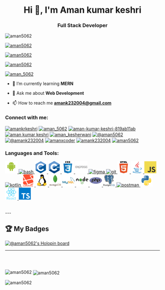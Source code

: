<h1 align="center">Hi 👋, I'm Aman kumar keshri</h1>
<h3 align="center">Full Stack Developer</h3>

<p align="left"> <img src="https://komarev.com/ghpvc/?username=aman5062&label=Profile%20views&color=0e75b6&style=flat" alt="aman5062" /> </p>

<p align="left"> <a href="https://github-profile-trophy.vercel.app/?username=aman5062"><img src="https://github-profile-trophy.vercel.app/?username=aman5062" alt="aman5062" /></a> </p>
<p align="left"> <a href="https://leetcode-badge-showcase.vercel.app/api?username=aman5062&theme=dracula"><img src="https://leetcode-badge-showcase.vercel.app/api?username=aman5062&theme=dracula" alt="aman5062" /></a> </p>

<p align="left"> <a href="https://leetcode.card.workers.dev/aman5062?theme=dark&font=baloo&extension=null"><img src="[https://leetcode-badge-showcase.vercel.app/api?username=aman5062&theme=dracula](https://leetcode.card.workers.dev/aman5062?theme=dark&font=baloo&extension=null)" alt="aman5062" /></a> </p>


<p align="left"> <a href="https://twitter.com/aman_5062" target="blank"><img src="https://img.shields.io/twitter/follow/aman_5062?logo=twitter&style=for-the-badge" alt="aman_5062" /></a> </p>


- 🌱 I’m currently learning **MERN**

- 💬 Ask me about **Web Development**

- 📫 How to reach me **amank232004@gmail.com**

<h3 align="left">Connect with me:</h3>
<p align="left">
<a href="https://dev.to/amankrkeshri" target="blank"><img align="center" src="https://raw.githubusercontent.com/rahuldkjain/github-profile-readme-generator/master/src/images/icons/Social/devto.svg" alt="amankrkeshri" height="30" width="40" /></a>
<a href="https://twitter.com/aman_5062" target="blank"><img align="center" src="https://raw.githubusercontent.com/rahuldkjain/github-profile-readme-generator/master/src/images/icons/Social/twitter.svg" alt="aman_5062" height="30" width="40" /></a>
<a href="https://linkedin.com/in/aman-kumar-keshri-819ab11ab" target="blank"><img align="center" src="https://raw.githubusercontent.com/rahuldkjain/github-profile-readme-generator/master/src/images/icons/Social/linked-in-alt.svg" alt="aman-kumar-keshri-819ab11ab" height="30" width="40" /></a>
<a href="https://www.facebook.com/profile.php?id=100019668400184" target="blank"><img align="center" src="https://raw.githubusercontent.com/rahuldkjain/github-profile-readme-generator/master/src/images/icons/Social/facebook.svg" alt="aman kumar keshri" height="30" width="40" /></a>
<a href="https://instagram.com/aman_kesherwani" target="blank"><img align="center" src="https://raw.githubusercontent.com/rahuldkjain/github-profile-readme-generator/master/src/images/icons/Social/instagram.svg" alt="aman_kesherwani" height="30" width="40" /></a>
<a href="https://hashnode.com/@aman5062" target="blank"><img align="center" src="https://raw.githubusercontent.com/rahuldkjain/github-profile-readme-generator/master/src/images/icons/Social/hashnode.svg" alt="@aman5062" height="30" width="40" /></a>
<a href="https://medium.com/@amank232004" target="blank"><img align="center" src="https://raw.githubusercontent.com/rahuldkjain/github-profile-readme-generator/master/src/images/icons/Social/medium.svg" alt="@amank232004" height="30" width="40" /></a>
<a href="https://www.youtube.com/@Amanxcoder" target="blank"><img align="center" src="https://raw.githubusercontent.com/rahuldkjain/github-profile-readme-generator/master/src/images/icons/Social/youtube.svg" alt="amanxcoder" height="30" width="40" /></a>
<a href="https://www.hackerrank.com/amank232004" target="blank"><img align="center" src="https://raw.githubusercontent.com/rahuldkjain/github-profile-readme-generator/master/src/images/icons/Social/hackerrank.svg" alt="amank232004" height="30" width="40" /></a>
<a href="https://www.leetcode.com/aman5062" target="blank"><img align="center" src="https://raw.githubusercontent.com/rahuldkjain/github-profile-readme-generator/master/src/images/icons/Social/leet-code.svg" alt="aman5062" height="30" width="40" /></a>
</p>

<h3 align="left">Languages and Tools:</h3>
<p align="left" bgcolor="white"> <a href="https://developer.android.com" target="_blank" rel="noreferrer"> <img src="https://raw.githubusercontent.com/devicons/devicon/master/icons/android/android-original-wordmark.svg" alt="android" width="40" height="40"/> </a> <a href="https://www.gnu.org/software/bash/" target="_blank" rel="noreferrer"> <img src="https://www.vectorlogo.zone/logos/gnu_bash/gnu_bash-icon.svg" alt="bash" width="40" height="40"/> </a> <a href="https://www.cprogramming.com/" target="_blank" rel="noreferrer"> <img src="https://raw.githubusercontent.com/devicons/devicon/master/icons/c/c-original.svg" alt="c" width="40" height="40"/> </a> <a href="https://www.w3schools.com/cpp/" target="_blank" rel="noreferrer"> <img src="https://raw.githubusercontent.com/devicons/devicon/master/icons/cplusplus/cplusplus-original.svg" alt="cplusplus" width="40" height="40"/> </a> <a href="https://www.w3schools.com/css/" target="_blank" rel="noreferrer"> <img src="https://raw.githubusercontent.com/devicons/devicon/master/icons/css3/css3-original-wordmark.svg" alt="css3" width="40" height="40"/> </a> <a href="https://expressjs.com" target="_blank" rel="noreferrer"> <img src="https://raw.githubusercontent.com/devicons/devicon/master/icons/express/express-original-wordmark.svg" alt="express" width="40" height="40"/> </a> <a href="https://www.figma.com/" target="_blank" rel="noreferrer"> <img src="https://www.vectorlogo.zone/logos/figma/figma-icon.svg" alt="figma" width="40" height="40"/> </a> <a href="https://git-scm.com/" target="_blank" rel="noreferrer"> <img src="https://www.vectorlogo.zone/logos/git-scm/git-scm-icon.svg" alt="git" width="40" height="40"/> </a> <a href="https://www.w3.org/html/" target="_blank" rel="noreferrer"> <img src="https://raw.githubusercontent.com/devicons/devicon/master/icons/html5/html5-original-wordmark.svg" alt="html5" width="40" height="40"/> </a> <a href="https://www.java.com" target="_blank" rel="noreferrer"> <img src="https://raw.githubusercontent.com/devicons/devicon/master/icons/java/java-original.svg" alt="java" width="40" height="40"/> </a> <a href="https://developer.mozilla.org/en-US/docs/Web/JavaScript" target="_blank" rel="noreferrer"> <img src="https://raw.githubusercontent.com/devicons/devicon/master/icons/javascript/javascript-original.svg" alt="javascript" width="40" height="40"/> </a> <a href="https://kotlinlang.org" target="_blank" rel="noreferrer"> <img src="https://www.vectorlogo.zone/logos/kotlinlang/kotlinlang-icon.svg" alt="kotlin" width="40" height="40"/> </a> <a href="https://laravel.com/" target="_blank" rel="noreferrer"> <img src="https://raw.githubusercontent.com/devicons/devicon/master/icons/laravel/laravel-plain-wordmark.svg" alt="laravel" width="40" height="40"/> </a> <a href="https://www.linux.org/" target="_blank" rel="noreferrer"> <img src="https://raw.githubusercontent.com/devicons/devicon/master/icons/linux/linux-original.svg" alt="linux" width="40" height="40"/> </a> <a href="https://www.mongodb.com/" target="_blank" rel="noreferrer"> <img src="https://raw.githubusercontent.com/devicons/devicon/master/icons/mongodb/mongodb-original-wordmark.svg" alt="mongodb" width="40" height="40"/> </a> <a href="https://www.mysql.com/" target="_blank" rel="noreferrer"> <img src="https://raw.githubusercontent.com/devicons/devicon/master/icons/mysql/mysql-original-wordmark.svg" alt="mysql" width="40" height="40"/> </a> <a href="https://nodejs.org" target="_blank" rel="noreferrer"> <img src="https://raw.githubusercontent.com/devicons/devicon/master/icons/nodejs/nodejs-original-wordmark.svg" alt="nodejs" width="40" height="40"/> </a> <a href="https://www.php.net" target="_blank" rel="noreferrer"> <img src="https://raw.githubusercontent.com/devicons/devicon/master/icons/php/php-original.svg" alt="php" width="40" height="40"/> </a> <a href="https://www.postgresql.org" target="_blank" rel="noreferrer"> <img src="https://raw.githubusercontent.com/devicons/devicon/master/icons/postgresql/postgresql-original-wordmark.svg" alt="postgresql" width="40" height="40"/> </a> <a href="https://postman.com" target="_blank" rel="noreferrer"> <img src="https://www.vectorlogo.zone/logos/getpostman/getpostman-icon.svg" alt="postman" width="40" height="40"/> </a> <a href="https://www.python.org" target="_blank" rel="noreferrer"> <img src="https://raw.githubusercontent.com/devicons/devicon/master/icons/python/python-original.svg" alt="python" width="40" height="40"/> </a> <a href="https://reactjs.org/" target="_blank" rel="noreferrer"> <img src="https://raw.githubusercontent.com/devicons/devicon/master/icons/react/react-original-wordmark.svg" alt="react" width="40" height="40"/> </a> <a href="https://www.typescriptlang.org/" target="_blank" rel="noreferrer"> <img src="https://raw.githubusercontent.com/devicons/devicon/master/icons/typescript/typescript-original.svg" alt="typescript" width="40" height="40"/> </a> </p>

<br>
---

## 🏆 My Badges

[![@aman5062's Holopin board](https://holopin.me/aman50626)](https://holopin.io/@aman50626)

---
<br><br>

<p><img align="left" src="https://github-readme-stats.vercel.app/api/top-langs?username=aman5062&show_icons=true&locale=en&layout=compact" alt="aman5062" /></p>

<p>&nbsp;<img align="center" src="https://github-readme-stats.vercel.app/api?username=aman5062&show_icons=true&locale=en" alt="aman5062" /></p>

<p><img align="center" src="https://github-readme-streak-stats.herokuapp.com/?user=aman5062&" alt="aman5062" /></p>
